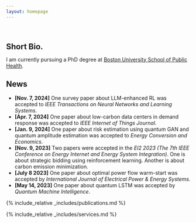 ```yaml
---
layout: homepage
---
```


<h1 id="about-me"></h1>

<h2 style="margin: 60px 0px 10px;">Short Bio.</h2>

I am currently pursuing a PhD degree at [Boston University School of Public Health](https://www.bu.edu/sph/). 

## News
- **[Nov. 7, 2024]** One survey paper about LLM-enhanced RL was accepted to *IEEE Transactions on Neural Networks and Learning Systems*.
- **[Apr. 7, 2024]** One paper about low-carbon data centers in demand response was accepted to *IEEE Internet of Things Journal*.
- **[Jan. 9, 2024]** One paper about risk estimation using quantum GAN and quantum amplitude estimation was accepted to *Energy Conversion and Economics*.
- **[Nov. 9, 2023]** Two papers were accepted in the *EI2 2023 (The 7th IEEE Conference on Energy Internet and Energy System Integration)*. One is about strategic bidding using reinforcement learning. Another is about carbon emission minimization.
- **[July 8 2023]** One paper about optimal power flow warm-start was accepted by *International Journal of Electrical Power & Energy Systems*.
- **[May 14, 2023]** One paper about quantum LSTM was accepted by *Quantum Machine Intelligence*.

{% include_relative _includes/publications.md %}

{% include_relative _includes/services.md %}

